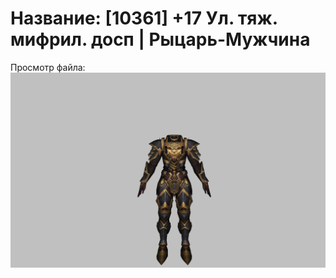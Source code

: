 # Название: [10361] +17 Ул. тяж. мифрил. досп | Рыцарь-Мужчина

Просмотр файла:
![p000021.png](p000021.png)